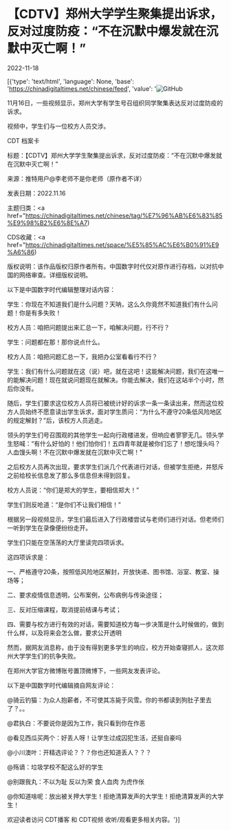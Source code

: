# 【CDTV】郑州大学学生聚集提出诉求，反对过度防疫：“不在沉默中爆发就在沉默中灭亡啊！”

2022-11-18

[{'type': 'text/html', 'language': None, 'base': 'https://chinadigitaltimes.net/chinese/feed', 'value': '![GitHub](https://chinadigitaltimes.net/chinese/files/2022/11/截屏2022-11-18-18.29.14.png)

11月16日，一些视频显示，郑州大学有学生号召组织同学聚集表达反对过度防疫的诉求。

视频中，学生们与一位校方人员交涉。



CDT 档案卡

标题：【CDTV】郑州大学学生聚集提出诉求，反对过度防疫：“不在沉默中爆发就在沉默中灭亡啊！”

来源：推特用户@李老师不是你老师（原作者不详）

发表日期：2022.11.16

主题归类：<a href="https://chinadigitaltimes.net/chinese/tag/%E7%96%AB%E6%83%85%E9%98%B2%E6%8E%A7)

CDS收藏：<a href="https://chinadigitaltimes.net/space/%E5%85%AC%E6%B0%91%E9%A6%86)

版权说明：该作品版权归原作者所有。中国数字时代仅对原作进行存档，以对抗中国的网络审查。详细版权说明。





以下是中国数字时代编辑整理对话内容：



学生：你现在不知道我们是什么问题？天呐，这么久你竟然不知道我们有什么问题！你是有多失败！

校方人员：咱把问题提出来汇总一下，咱解决问题，行不行？

学生：问题都在那！那你说点什么。

校方人员：咱把问题汇总一下，我把办公室看看行不行？

学生：我们有什么问题就在这（说）吧，就在这吧！这能解决问题，我们在这唯一的能解决问题！现在就说问题现在就解决。你能去解决，我们在这站半个小时，然后你没有。



随后，学生们要求这位校方人员将已被统计好的诉求一条一条读出来，然而这位校方人员始终不愿意读出学生诉求，面对学生质问：“为什么不遵守20条低风险地区的规定解封？”后，该校方人员逃走。

领头的学生们号召围观的其他学生一起向行政楼进发，但响应者寥寥无几。领头学生怒喊：“有什么好怕的！他们怕你们！五四青年就是被你们忘了！想吃馒头吗？人血馒头啊！不在沉默中爆发就在沉默中灭亡啊！&quot;

之后校方人员再次出现，要求学生们派几个代表进行对话，但被学生拒绝，并怒斥之前给校长信息发了那么多信息但未得到回复。

校方人员说：“你们是郑大的学生，要相信郑大！”

学生们则反呛道：“是你们不让我们相信！”

根据另一段视频显示，学生们最后进入了行政楼尝试与老师们进行对话。但老师们一听到学生在录像便纷纷走开。

学生们只能在空荡荡的大厅里读完四项诉求。

这四项诉求是：



一、严格遵守20条，按照低风险地区解封，开放快递、图书馆、浴室、教室、操场等；

二、要求疫情信息透明，公布案例，公布病例与传染途径；

三、反对压缩课程，取消提前结课与考试；

四、需要与校方进行有效的对话，需要知道校方每一步决策是什么时候做的，做到什么样，以及将来会怎么做，要求公开透明



然而，据网友消息称，由于没有得到更多学生的响应，校方开始查寝抓人，这次郑州大学学生们的抗争失败。

在郑州大学官方微博账号置顶微博下，一些网友发表评论。

以下是中国数字时代编辑摘自网友评论：



@骑云钓猫：为众人抱薪者，不可使其冻毙于风雪。你的书都读到狗肚子里去了？。。

@君执白：不要说你是因为工作，我只看到你在作恶

@看见西瓜买两个：好丢人呀！让学生过成囚犯生活，还挺自豪吗

@小川澳叶：开精选评论？？？你也还知道丢人？？？

@殇谪：垃圾学校不配这么好的学生

@别跟我丸：不以为耻 反以为荣 食人血肉 为虎作伥

@你知道啥呢：放出被关押大学生！拒绝清算发声的大学生！拒绝清算发声的大学生！



欢迎读者访问 CDT播客 和 CDT视频 收听/观看更多相关内容。'}]